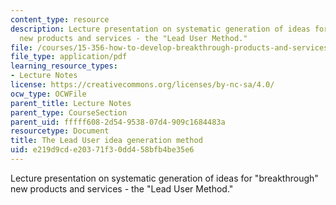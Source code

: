 ```yaml
---
content_type: resource
description: Lecture presentation on systematic generation of ideas for "breakthrough"
  new products and services - the "Lead User Method."
file: /courses/15-356-how-to-develop-breakthrough-products-and-services-spring-2004/e219d9cde20371f30dd458bfb4be35e6_lec2_idea_gen.pdf
file_type: application/pdf
learning_resource_types:
- Lecture Notes
license: https://creativecommons.org/licenses/by-nc-sa/4.0/
ocw_type: OCWFile
parent_title: Lecture Notes
parent_type: CourseSection
parent_uid: fffff608-2d54-9538-07d4-909c1684483a
resourcetype: Document
title: The Lead User idea generation method
uid: e219d9cd-e203-71f3-0dd4-58bfb4be35e6
---
```

Lecture presentation on systematic generation of ideas for "breakthrough" new products and services - the "Lead User Method."